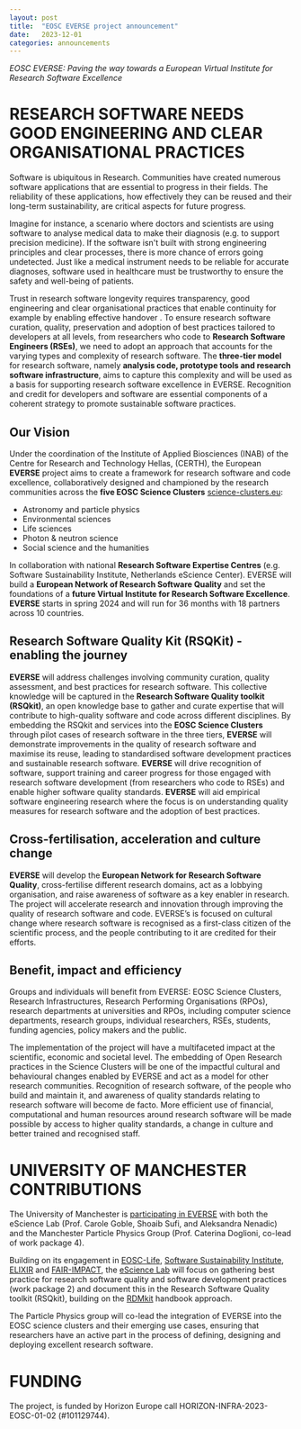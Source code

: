 ```yaml
---
layout: post
title:  "EOSC EVERSE project announcement"
date:   2023-12-01
categories: announcements
---
```


*EOSC EVERSE: Paving the way towards a European Virtual Institute for Research Software Excellence*

# RESEARCH SOFTWARE NEEDS GOOD ENGINEERING AND CLEAR ORGANISATIONAL PRACTICES
Software is ubiquitous in Research. Communities have created numerous software applications that are essential to progress in their fields. The reliability of these applications, how effectively they can be reused and their long-term sustainability, are critical aspects for future progress.

Imagine for instance, a scenario where doctors and scientists are using software to analyse medical data to make their diagnosis (e.g. to support precision medicine). If the software isn't built with strong engineering principles and clear processes, there is more chance of errors going undetected. Just like a medical instrument needs to be reliable for accurate diagnoses, software used in healthcare must be trustworthy to ensure the safety and well-being of patients.

Trust in research software longevity requires transparency, good engineering and clear organisational practices that enable continuity for example by enabling effective handover . To ensure research software curation, quality, preservation and adoption of best practices tailored to developers at all levels, from researchers who code to **Research Software Engineers (RSEs)**, we need to adopt an approach that accounts for the varying types and complexity of research software. The **three-tier model** for research software, namely **analysis code, prototype tools and research software infrastructure**, aims to capture this complexity and will be used  as a basis for supporting research software excellence in EVERSE. Recognition and credit for developers and software are essential components of a coherent strategy to promote sustainable software practices.

## Our Vision
Under the coordination of the Institute of Applied Biosciences (INAB) of the Centre for Research and Technology Hellas, (CERTH), the European **EVERSE** project aims to create a framework for research software and code excellence, collaboratively designed and championed by the research communities across the **five EOSC Science Clusters** [science-clusters.eu](https://science-clusters.eu/):

- Astronomy and particle physics
- Environmental sciences
- Life sciences
- Photon & neutron science
- Social science and the humanities

In collaboration with national **Research Software Expertise Centres** (e.g. Software Sustainability Institute, Netherlands eScience Center). EVERSE will build a **European Network of Research Software Quality** and set the foundations of a **future Virtual Institute for Research Software Excellence**. **EVERSE** starts in spring 2024 and will run for 36 months with 18 partners across 10 countries.

## Research Software Quality Kit (RSQKit) - enabling the journey 
**EVERSE** will address challenges involving community curation, quality assessment, and best practices for research software. This collective knowledge will be captured in the **Research Software Quality toolkit (RSQkit)**, an open knowledge base to gather and curate expertise that will contribute to high-quality software and code across different disciplines. By embedding the RSQkit and services into the **EOSC Science Clusters** through pilot cases of research software in the three tiers, **EVERSE** will demonstrate improvements in the quality of research software and maximise its reuse, leading to standardised software development practices and sustainable research software. **EVERSE** will drive recognition of software, support training and career progress for those engaged with research software development (from researchers who code to RSEs) and enable higher software quality standards. **EVERSE** will aid empirical software engineering research where the focus is on understanding quality measures for research software and the adoption of best practices. 

## Cross-fertilisation, acceleration and culture change
**EVERSE** will develop the **European Network for Research Software Quality**, cross-fertilise different research domains, act as a lobbying organisation, and raise awareness of software as a key enabler in research. The project will accelerate research and innovation through improving the quality of research software and code. EVERSE’s is focused on cultural change where research software is recognised as a first-class citizen of the scientific process, and the people contributing to it are credited for their efforts.

## Benefit, impact and efficiency
Groups and individuals will benefit from EVERSE:  EOSC Science Clusters, Research Infrastructures, Research Performing Organisations (RPOs), research departments at universities and RPOs, including computer science departments, research groups, individual researchers, RSEs, students, funding agencies, policy makers and the public. 

The implementation of the project will have a multifaceted impact at the scientific, economic and societal level. The embedding of Open Research practices in the Science Clusters will be one of the impactful cultural and behavioural changes enabled by EVERSE and act as a model for other research communities. Recognition of research software, of the people who build and maintain it, and awareness of quality standards relating to research software will become de facto. More efficient use of financial, computational and human resources around research software will be made possible by access to higher quality standards, a change in culture and better trained and recognised staff. 

# UNIVERSITY OF MANCHESTER CONTRIBUTIONS
The University of Manchester is [participating in EVERSE](https://esciencelab.org.uk/projects/everse/) with both the eScience Lab (Prof. Carole Goble, Shoaib Sufi, and Aleksandra Nenadic) and the Manchester Particle Physics Group (Prof. Caterina Doglioni, co-lead of work package 4).

Building on its engagement in [EOSC-Life](https://www.eosc-life.eu/), [Software Sustainability Institute](https://www.software.ac.uk/), [ELIXIR](https://elixir-europe.org/about-us/who-we-are/nodes/uk) and [FAIR-IMPACT](https://fair-impact.eu/), the [eScience Lab](https://esciencelab.org.uk/) will focus on gathering best practice for research software quality and software development practices (work package 2) and document this in the Research Software Quality toolkit (RSQkit), building on the [RDMkit](https://rdmkit.elixir-europe.org/) handbook approach. 

The Particle Physics group will co-lead the integration of EVERSE into the EOSC science clusters and their emerging use cases, ensuring that researchers have an active part in the process of defining, designing and deploying excellent research software.

# FUNDING
The project, is funded by Horizon Europe call HORIZON-INFRA-2023-EOSC-01-02 (\#101129744).

